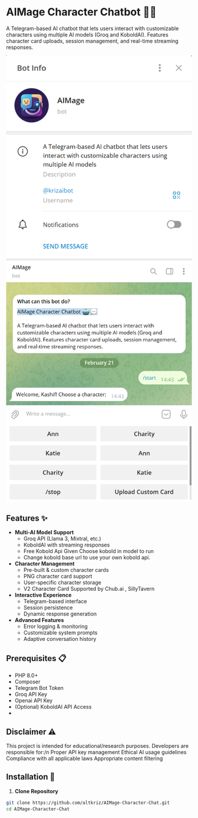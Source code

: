 # AIMage Character Chatbot 🤖💬

A Telegram-based AI chatbot that lets users interact with customizable characters using multiple AI models (Groq and KoboldAI). Features character card uploads, session management, and real-time streaming responses.

![Demo](https://raw.githubusercontent.com/altkriz/AIMage-Character-Chat/refs/heads/main/img/img1.png) 
![Demo](https://raw.githubusercontent.com/altkriz/AIMage-Character-Chat/refs/heads/main/img/img2.png) 

## Features ✨

- **Multi-AI Model Support**
  - Groq API (Llama 3, Mixtral, etc.)
  - KoboldAI with streaming responses
  - Free Kobold Api Given Choose kobold in model to run
  - Change kobold base url to use your own kobold api.
- **Character Management**
  - Pre-built & custom character cards
  - PNG character card support
  - User-specific character storage
  - V2 Character Card Supported by Chub.ai , SillyTavern 
- **Interactive Experience**
  - Telegram-based interface
  - Session persistence
  - Dynamic response generation
- **Advanced Features**
  - Error logging & monitoring
  - Customizable system prompts
  - Adaptive conversation history

## Prerequisites 📋

- PHP 8.0+
- Composer
- Telegram Bot Token
- Groq API Key
- Openai API Key 
- (Optional) KoboldAI API Access
- 
## **Disclaimer** ⚠️
This project is intended for educational/research purposes. Developers are responsible for:/n
Proper API key management
Ethical AI usage guidelines
Compliance with all applicable laws
Appropriate content filtering
  

## Installation 🚀

1. **Clone Repository**
```bash
git clone https://github.com/altkriz/AIMage-Character-Chat.git
cd AIMage-Character-Chat

```



